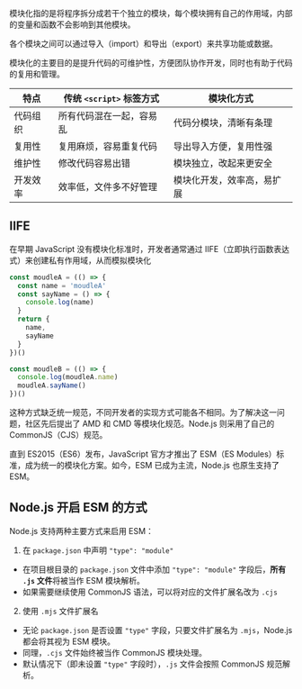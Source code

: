模块化指的是将程序拆分成若干个独立的模块，每个模块拥有自己的作用域，内部的变量和函数不会影响到其他模块。

各个模块之间可以通过导入（import）和导出（export）来共享功能或数据。

模块化的主要目的是提升代码的可维护性，方便团队协作开发，同时也有助于代码的复用和管理。

| 特点     | 传统 `<script>` 标签方式 | 模块化方式                 |
| -------- | ------------------------ | -------------------------- |
| 代码组织 | 所有代码混在一起，容易乱 | 代码分模块，清晰有条理     |
| 复用性   | 复用麻烦，容易重复代码   | 导出导入方便，复用性强     |
| 维护性   | 修改代码容易出错         | 模块独立，改起来更安全     |
| 开发效率 | 效率低，文件多不好管理   | 模块化开发，效率高，易扩展 |



## IIFE

在早期 JavaScript 没有模块化标准时，开发者通常通过 IIFE（立即执行函数表达式）来创建私有作用域，从而模拟模块化

```js
const moudleA = (() => {
  const name = 'moudleA'
  const sayName = () => {
    console.log(name)
  }
  return {
    name,
    sayName
  }
})()

const moudleB = (() => {
  console.log(moudleA.name)
  moudleA.sayName()
})()
```

这种方式缺乏统一规范，不同开发者的实现方式可能各不相同。为了解决这一问题，社区先后提出了 AMD 和 CMD 等模块化规范。Node.js 则采用了自己的 CommonJS（CJS）规范。

直到 ES2015（ES6）发布，JavaScript 官方才推出了 ESM（ES Modules）标准，成为统一的模块化方案。如今，ESM 已成为主流，Node.js 也原生支持了 ESM。



## Node.js 开启 ESM 的方式

Node.js 支持两种主要方式来启用 ESM：

1. 在 `package.json` 中声明 `"type": "module"`

- 在项目根目录的 `package.json` 文件中添加 `"type": "module"` 字段后，**所有 `.js` 文件**将被当作 ESM 模块解析。
- 如果需要继续使用 CommonJS 语法，可以将对应的文件扩展名改为 `.cjs`

2. 使用 `.mjs` 文件扩展名

- 无论 `package.json` 是否设置 `"type"` 字段，只要文件扩展名为 `.mjs`，Node.js 都会将其视为 ESM 模块。
- 同理，`.cjs` 文件始终被当作 CommonJS 模块处理。
- 默认情况下（即未设置 `"type"` 字段时），`.js` 文件会按照 CommonJS 规范解析。